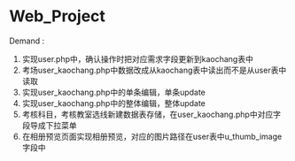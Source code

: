 # Web_Project

Demand :
 1. 实现user.php中，确认操作时把对应需求字段更新到kaochang表中
 2. 考场user_kaochang.php中数据改成从kaochang表中读出而不是从user表中读取
 3. 实现user_kaochang.php中的单条编辑，单条update
 4. 实现user_kaochang.php中的整体编辑，整体update
 5. 考核科目，考核教室选线新建数据表存储，在user_kaochang.php中对应字段导成下拉菜单
 6. 在相册预览页面实现相册预览，对应的图片路径在user表中u_thumb_image字段中
